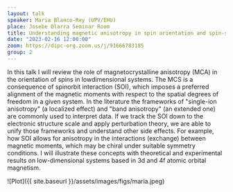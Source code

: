 ```yaml
---
layout: talk
speaker: Maria Blanco-Rey (UPV/EHU)
place: Josebe Olarra Seminar Room
title: Understanding magnetic anisotropy in spin orientation and spin-spin interactions
date: "2023-02-16 12:00:00"
zoom: https://dipc-org.zoom.us/j/91666783185
group: 2  
---
```


In this talk I will review the role of magnetocrystalline anisotropy (MCA) in the orientation of spins in lowdimensional systems. The MCS is a consequence of spinorbit interaction (SOI), which imposes a preferred alignment of the magnetic moments with respect to the spatial degrees of freedom in a given system. In the literature the frameworks of "single-ion anisotropy" (a localized effect) and "band anisotropy" (an extended one) are commonly used to interpret data. If we track the SOI down to the electronic structure scale and apply perturbation theory, we are able to unify those frameworks and understand other side effects. For example, how SOI allows for anisotropy in the interactions (exchange) between magnetic moments, which may be chiral under suitable symmetry conditions. I will illustrate these concepts with theoretical and experimental results on low-dimensional systems based in 3d and 4f atomic orbital magnetism.

![Plot]({{ site.baseurl }}/assets/images/figs/maria.jpeg)

